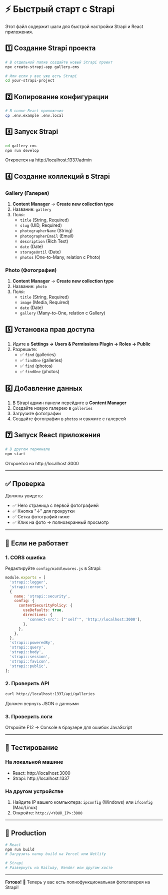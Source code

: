 # ⚡ Быстрый старт с Strapi

Этот файл содержит шаги для быстрой настройки Strapi и React приложения.

## 1️⃣ Создание Strapi проекта

```bash
# В отдельной папке создайте новый Strapi проект
npx create-strapi-app gallery-cms

# Или если у вас уже есть Strapi
cd your-strapi-project
```

## 2️⃣ Копирование конфигурации

```bash
# В папке React приложения
cp .env.example .env.local
```

## 3️⃣ Запуск Strapi

```bash
cd gallery-cms
npm run develop
```

Откроется на http://localhost:1337/admin

## 4️⃣ Создание коллекций в Strapi

### Gallery (Галерея)

1. **Content Manager** → **Create new collection type**
2. Название: `gallery`
3. Поля:
   - `title` (String, Required)
   - `slug` (UID, Required)
   - `photographerName` (String)
   - `photographerEmail` (Email)
   - `description` (Rich Text)
   - `date` (Date)
   - `storageUntil` (Date)
   - `photos` (One-to-Many, relation с Photo)

### Photo (Фотография)

1. **Content Manager** → **Create new collection type**
2. Название: `photo`
3. Поля:
   - `title` (String, Required)
   - `image` (Media, Required)
   - `date` (Date)
   - `gallery` (Many-to-One, relation с Gallery)

## 5️⃣ Установка прав доступа

1. Идите в **Settings → Users & Permissions Plugin → Roles → Public**
2. Разрешьте:
   - ✅ `find` (galleries)
   - ✅ `findOne` (galleries)
   - ✅ `find` (photos)
   - ✅ `findOne` (photos)

## 6️⃣ Добавление данных

1. В Strapi админ панели перейдите в **Content Manager**
2. Создайте новую галерею в `galleries`
3. Загрузите фотографии
4. Создайте фотографии в `photos` и свяжите с галереей

## 7️⃣ Запуск React приложения

```bash
# В другом терминале
npm start
```

Откроется на http://localhost:3000

---

## ✅ Проверка

Должны увидеть:
- ✅ Hero страница с первой фотографией
- ✅ Кнопка "↓" для прокрутки
- ✅ Сетка фотографий ниже
- ✅ Клик на фото → полноэкранный просмотр

---

## 🔧 Если не работает

### 1. CORS ошибка

Редактируйте `config/middlewares.js` в Strapi:

```javascript
module.exports = [
  'strapi::logger',
  'strapi::errors',
  {
    name: 'strapi::security',
    config: {
      contentSecurityPolicy: {
        useDefaults: true,
        directives: {
          'connect-src': ["'self'", 'http://localhost:3000'],
        },
      },
    },
  },
  'strapi::poweredBy',
  'strapi::query',
  'strapi::body',
  'strapi::session',
  'strapi::favicon',
  'strapi::public',
];
```

### 2. Проверить API

```bash
curl http://localhost:1337/api/galleries
```

Должен вернуть JSON с данными

### 3. Проверить логи

Откройте F12 → Console в браузере для ошибок JavaScript

---

## 📱 Тестирование

### На локальной машине
- React: http://localhost:3000
- Strapi: http://localhost:1337

### На другом устройстве
1. Найдите IP вашего компьютера: `ipconfig` (Windows) или `ifconfig` (Mac/Linux)
2. Откройте: `http://<YOUR_IP>:3000`

---

## 🚀 Production

```bash
# React
npm run build
# Загрузить папку build на Vercel или Netlify

# Strapi
# Развернуть на Railway, Render или другом хосте
```

---

**Готово!** 🎉 Теперь у вас есть полнофункциональная фотогалерея на Strapi!
